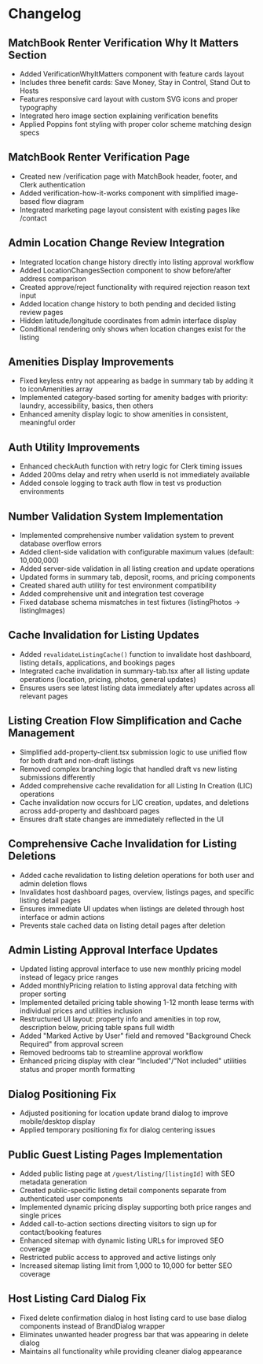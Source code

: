 # Changelog

## MatchBook Renter Verification Why It Matters Section
- Added VerificationWhyItMatters component with feature cards layout
- Includes three benefit cards: Save Money, Stay in Control, Stand Out to Hosts
- Features responsive card layout with custom SVG icons and proper typography
- Integrated hero image section explaining verification benefits
- Applied Poppins font styling with proper color scheme matching design specs

## MatchBook Renter Verification Page
- Created new /verification page with MatchBook header, footer, and Clerk authentication
- Added verification-how-it-works component with simplified image-based flow diagram
- Integrated marketing page layout consistent with existing pages like /contact

## Admin Location Change Review Integration
- Integrated location change history directly into listing approval workflow
- Added LocationChangesSection component to show before/after address comparison
- Created approve/reject functionality with required rejection reason text input
- Added location change history to both pending and decided listing review pages
- Hidden latitude/longitude coordinates from admin interface display
- Conditional rendering only shows when location changes exist for the listing

## Amenities Display Improvements
- Fixed keyless entry not appearing as badge in summary tab by adding it to iconAmenities array
- Implemented category-based sorting for amenity badges with priority: laundry, accessibility, basics, then others
- Enhanced amenity display logic to show amenities in consistent, meaningful order

## Auth Utility Improvements
- Enhanced checkAuth function with retry logic for Clerk timing issues
- Added 200ms delay and retry when userId is not immediately available
- Added console logging to track auth flow in test vs production environments

## Number Validation System Implementation
- Implemented comprehensive number validation system to prevent database overflow errors
- Added client-side validation with configurable maximum values (default: 10,000,000)  
- Added server-side validation in all listing creation and update operations
- Updated forms in summary tab, deposit, rooms, and pricing components
- Created shared auth utility for test environment compatibility
- Added comprehensive unit and integration test coverage
- Fixed database schema mismatches in test fixtures (listingPhotos → listingImages)

## Cache Invalidation for Listing Updates
- Added `revalidateListingCache()` function to invalidate host dashboard, listing details, applications, and bookings pages
- Integrated cache invalidation in summary-tab.tsx after all listing update operations (location, pricing, photos, general updates)
- Ensures users see latest listing data immediately after updates across all relevant pages

## Listing Creation Flow Simplification and Cache Management
- Simplified add-property-client.tsx submission logic to use unified flow for both draft and non-draft listings
- Removed complex branching logic that handled draft vs new listing submissions differently
- Added comprehensive cache revalidation for all Listing In Creation (LIC) operations
- Cache invalidation now occurs for LIC creation, updates, and deletions across add-property and dashboard pages
- Ensures draft state changes are immediately reflected in the UI

## Comprehensive Cache Invalidation for Listing Deletions
- Added cache revalidation to listing deletion operations for both user and admin deletion flows
- Invalidates host dashboard pages, overview, listings pages, and specific listing detail pages
- Ensures immediate UI updates when listings are deleted through host interface or admin actions
- Prevents stale cached data on listing detail pages after deletion

## Admin Listing Approval Interface Updates
- Updated listing approval interface to use new monthly pricing model instead of legacy price ranges
- Added monthlyPricing relation to listing approval data fetching with proper sorting
- Implemented detailed pricing table showing 1-12 month lease terms with individual prices and utilities inclusion
- Restructured UI layout: property info and amenities in top row, description below, pricing table spans full width
- Added "Marked Active by User" field and removed "Background Check Required" from approval screen
- Removed bedrooms tab to streamline approval workflow
- Enhanced pricing display with clear "Included"/"Not included" utilities status and proper month formatting

## Dialog Positioning Fix
- Adjusted positioning for location update brand dialog to improve mobile/desktop display
- Applied temporary positioning fix for dialog centering issues

## Public Guest Listing Pages Implementation
- Added public listing page at `/guest/listing/[listingId]` with SEO metadata generation
- Created public-specific listing detail components separate from authenticated user components
- Implemented dynamic pricing display supporting both price ranges and single prices
- Added call-to-action sections directing visitors to sign up for contact/booking features
- Enhanced sitemap with dynamic listing URLs for improved SEO coverage
- Restricted public access to approved and active listings only
- Increased sitemap listing limit from 1,000 to 10,000 for better SEO coverage

## Host Listing Card Dialog Fix
- Fixed delete confirmation dialog in host listing card to use base dialog components instead of BrandDialog wrapper
- Eliminates unwanted header progress bar that was appearing in delete dialog
- Maintains all functionality while providing cleaner dialog appearance
